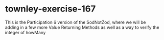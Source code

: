 # townley-exercise-167
This is the Participation 6 version of the SodNotZod, where we will be adding in a few more Value Returning Methods as well as a way to verify the integer of howMany
